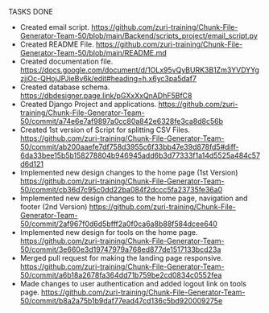 TASKS DONE
- Created email script. https://github.com/zuri-training/Chunk-File-Generator-Team-50/blob/main/Backend/scripts_project/email_script.py
- Created README File. https://github.com/zuri-training/Chunk-File-Generator-Team-50/blob/main/README.md
- Created documentation file. https://docs.google.com/document/d/1OLx95vQyBURK3B1Zm3YVDYYgzjjOc-QHojJPJieBv6k/edit#heading=h.x6yc3pa5daf7
- Created database schema. https://dbdesigner.page.link/pGXxXxQnADhF5BfC8
- Created Django Project and applications. https://github.com/zuri-training/Chunk-File-Generator-Team-50/commit/a74e6e7af9897a0cc80a842e6328fe3ca8d8c56b
- Created 1st version of Script for splitting CSV Files. https://github.com/zuri-training/Chunk-File-Generator-Team-50/commit/ab200aaefe7df758d3955c6f33bb47e39d878fd5#diff-6da33bee15b5b158278804b946945add6b3d77333f1a14d5525a484c57d6d121
- Implemented new design changes to the home page (1st Version) https://github.com/zuri-training/Chunk-File-Generator-Team-50/commit/cb36d7c95c0dd22ba084f2dccc5fa23735fe36a0
- Implemented new design changes to the home page, navigation and footer (2nd Version) https://github.com/zuri-training/Chunk-File-Generator-Team-50/commit/2af967f0d6d5bfff2a0f0ca6a8b88f584dcee640 
- Implemented new design for tools on the home page. https://github.com/zuri-training/Chunk-File-Generator-Team-50/commit/3e660e3d19747979a768ed877de1517133bcd23a
- Merged pull request for making the landing page responsive. https://github.com/zuri-training/Chunk-File-Generator-Team-50/commit/a6b18a2678fa364dd71b759be2cd0834c0552fea
- Made changes to user authentication and added logout link on tools page. https://github.com/zuri-training/Chunk-File-Generator-Team-50/commit/b8a2a75b1b9daf77ead47cd136c5bd920009275e
